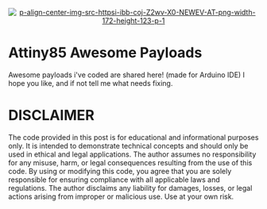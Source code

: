 <p align="center">
<a href="https://ibb.co/9mnNs5b3"><img src="https://i.ibb.co/1YZL8WrJ/p-align-center-img-src-httpsi-ibb-coj-Z2wv-X0-NEWEV-AT-png-width-172-height-123-p-1.png" alt="p-align-center-img-src-httpsi-ibb-coj-Z2wv-X0-NEWEV-AT-png-width-172-height-123-p-1" border="0"></a>
</p>


# Attiny85 Awesome Payloads
Awesome payloads i've coded are shared here! (made for Arduino IDE)
I hope you like, and if not tell me what needs fixing.
# DISCLAIMER
The code provided in this post is for educational and informational purposes only. It is intended to demonstrate technical concepts and should only be used in ethical and legal applications. The author assumes no responsibility for any misuse, harm, or legal consequences resulting from the use of this code. By using or modifying this code, you agree that you are solely responsible for ensuring compliance with all applicable laws and regulations. The author disclaims any liability for damages, losses, or legal actions arising from improper or malicious use. Use at your own risk.

